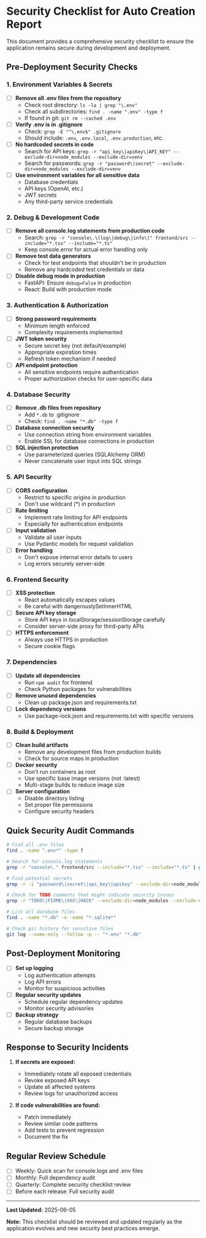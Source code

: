 # Security Checklist for Auto Creation Report

This document provides a comprehensive security checklist to ensure the application remains secure during development and deployment.

## Pre-Deployment Security Checks

### 1. Environment Variables & Secrets
- [ ] **Remove all .env files from the repository**
  - Check root directory: `ls -la | grep "\.env"`
  - Check all subdirectories: `find . -name ".env" -type f`
  - If found in git: `git rm --cached .env`
- [ ] **Verify .env is in .gitignore**
  - Check: `grep -E "^\.env$" .gitignore`
  - Should include: `.env`, `.env.local`, `.env.production`, etc.
- [ ] **No hardcoded secrets in code**
  - Search for API keys: `grep -r "api_key\|apiKey\|API_KEY" --exclude-dir=node_modules --exclude-dir=venv`
  - Search for passwords: `grep -r "password\|secret" --exclude-dir=node_modules --exclude-dir=venv`
- [ ] **Use environment variables for all sensitive data**
  - Database credentials
  - API keys (OpenAI, etc.)
  - JWT secrets
  - Any third-party service credentials

### 2. Debug & Development Code
- [ ] **Remove all console.log statements from production code**
  - Search: `grep -r "console\.\(log\|debug\|info\)" frontend/src --include="*.tsx" --include="*.ts"`
  - Keep console.error for actual error handling only
- [ ] **Remove test data generators**
  - Check for test endpoints that shouldn't be in production
  - Remove any hardcoded test credentials or data
- [ ] **Disable debug mode in production**
  - FastAPI: Ensure `debug=False` in production
  - React: Build with production mode

### 3. Authentication & Authorization
- [ ] **Strong password requirements**
  - Minimum length enforced
  - Complexity requirements implemented
- [ ] **JWT token security**
  - Secure secret key (not default/example)
  - Appropriate expiration times
  - Refresh token mechanism if needed
- [ ] **API endpoint protection**
  - All sensitive endpoints require authentication
  - Proper authorization checks for user-specific data

### 4. Database Security
- [ ] **Remove .db files from repository**
  - Add `*.db` to .gitignore
  - Check: `find . -name "*.db" -type f`
- [ ] **Database connection security**
  - Use connection string from environment variables
  - Enable SSL for database connections in production
- [ ] **SQL injection protection**
  - Use parameterized queries (SQLAlchemy ORM)
  - Never concatenate user input into SQL strings

### 5. API Security
- [ ] **CORS configuration**
  - Restrict to specific origins in production
  - Don't use wildcard (*) in production
- [ ] **Rate limiting**
  - Implement rate limiting for API endpoints
  - Especially for authentication endpoints
- [ ] **Input validation**
  - Validate all user inputs
  - Use Pydantic models for request validation
- [ ] **Error handling**
  - Don't expose internal error details to users
  - Log errors securely server-side

### 6. Frontend Security
- [ ] **XSS protection**
  - React automatically escapes values
  - Be careful with dangerouslySetInnerHTML
- [ ] **Secure API key storage**
  - Store API keys in localStorage/sessionStorage carefully
  - Consider server-side proxy for third-party APIs
- [ ] **HTTPS enforcement**
  - Always use HTTPS in production
  - Secure cookie flags

### 7. Dependencies
- [ ] **Update all dependencies**
  - Run `npm audit` for frontend
  - Check Python packages for vulnerabilities
- [ ] **Remove unused dependencies**
  - Clean up package.json and requirements.txt
- [ ] **Lock dependency versions**
  - Use package-lock.json and requirements.txt with specific versions

### 8. Build & Deployment
- [ ] **Clean build artifacts**
  - Remove any development files from production builds
  - Check for source maps in production
- [ ] **Docker security**
  - Don't run containers as root
  - Use specific base image versions (not :latest)
  - Multi-stage builds to reduce image size
- [ ] **Server configuration**
  - Disable directory listing
  - Set proper file permissions
  - Configure security headers

## Quick Security Audit Commands

```bash
# Find all .env files
find . -name ".env*" -type f

# Search for console.log statements
grep -r "console\." frontend/src --include="*.tsx" --include="*.ts" | grep -v "console.error"

# Find potential secrets
grep -r -i "password\|secret\|api_key\|apikey" --exclude-dir=node_modules --exclude-dir=venv --exclude-dir=.git

# Check for TODO comments that might indicate security issues
grep -r "TODO\|FIXME\|XXX\|HACK" --exclude-dir=node_modules --exclude-dir=venv

# List all database files
find . -name "*.db" -o -name "*.sqlite*"

# Check git history for sensitive files
git log --name-only --follow -p -- "*.env" "*.db"
```

## Post-Deployment Monitoring
- [ ] **Set up logging**
  - Log authentication attempts
  - Log API errors
  - Monitor for suspicious activities
- [ ] **Regular security updates**
  - Schedule regular dependency updates
  - Monitor security advisories
- [ ] **Backup strategy**
  - Regular database backups
  - Secure backup storage

## Response to Security Incidents
1. **If secrets are exposed:**
   - Immediately rotate all exposed credentials
   - Revoke exposed API keys
   - Update all affected systems
   - Review logs for unauthorized access

2. **If code vulnerabilities are found:**
   - Patch immediately
   - Review similar code patterns
   - Add tests to prevent regression
   - Document the fix

## Regular Review Schedule
- [ ] Weekly: Quick scan for console.logs and .env files
- [ ] Monthly: Full dependency audit
- [ ] Quarterly: Complete security checklist review
- [ ] Before each release: Full security audit

---

**Last Updated:** 2025-06-05

**Note:** This checklist should be reviewed and updated regularly as the application evolves and new security best practices emerge.